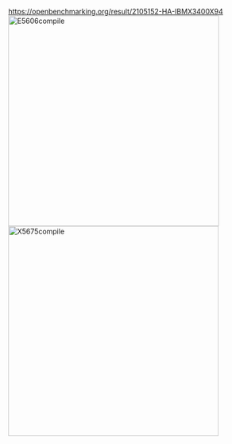 https://openbenchmarking.org/result/2105152-HA-IBMX3400X94
<img width="424" alt="E5606compile" src="https://user-images.githubusercontent.com/41569318/118366409-c938ad00-b5a8-11eb-9cf7-e31ff0499568.PNG">
<img width="423" alt="X5675compile" src="https://user-images.githubusercontent.com/41569318/118366410-cb9b0700-b5a8-11eb-8834-d86bd1e04390.PNG">
